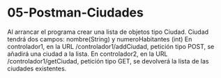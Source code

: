 # 05-Postman-Ciudades

Al arrancar el programa crear una lista de objetos tipo Ciudad. Ciudad tendrá dos campos: nombre(String) y numeroHabitantes (int)
En controlador1, en la URL /controlador1/addCiudad, petición tipo POST, se añadirá una ciudad a la lista.
En controlador2, en la URL /controlador1/getCiudad, petición tipo GET, se devolverá la lista de las ciudades existentes.

